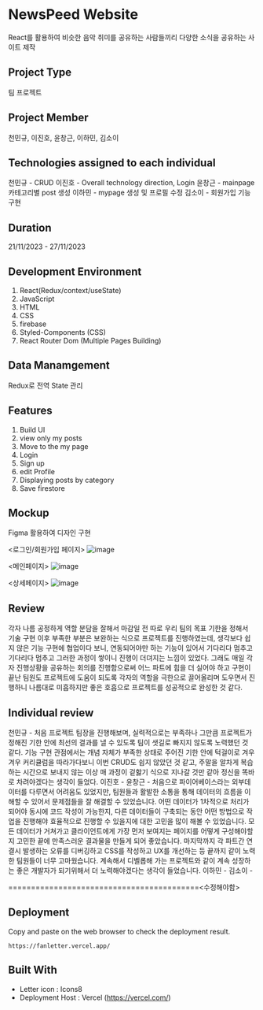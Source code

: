 # NewsPeed Website
React를 활용하여 비슷한 음악 취미를 공유하는 사람들끼리 다양한 소식을 공유하는 사이트 제작

## Project Type
팀 프로젝트

## Project Member
천민규, 이진호, 윤창근, 이하민, 김소이

## Technologies assigned to each individual
천민규 - CRUD
이진호 - Overall technology direction, Login
윤창근 - mainpage 카테고리별 post 생성
이하민 - mypage 생성 및 프로필 수정
김소이 - 회원가입 기능 구현

##  Duration
21/11/2023 - 27/11/2023

## Development Environment
1. React(Redux/context/useState)
2. JavaScript
3. HTML
4. CSS
5. firebase
6. Styled-Components (CSS)
7. React Router Dom (Multiple Pages Building)

## Data Manamgement
Redux로 전역 State 관리

## Features
1. Build UI
2. view only my posts
3. Move to the my page
4. Login
5. Sign up
6. edit Profile
7. Displaying posts by category
8. Save firestore

## Mockup
Figma 활용하여 디자인 구현

<로그인/회원가입 페이지>
![image](https://github.com/dygmm4288/team-newsfeed/assets/145360585/85d0831b-2a2e-4689-8e79-c1a943365fe4)

<메인페이지>
![image](https://github.com/dygmm4288/team-newsfeed/assets/145360585/2c73abe0-7223-4068-b591-be4a7db69abb)

<상세페이지>
![image](https://github.com/dygmm4288/team-newsfeed/assets/145360585/e3132974-b560-4f1a-9099-421f6b0ddb45)

## Review
각자 나름 공정하게 역할 분담을 잘해서 마감일 전 따로 우리 팀의 목표 기한을 정해서 기술 구현 이후
부족한 부분은 보완하는 식으로 프로젝트를 진행하였는데, 생각보다 쉽지 않은 기능 구현에 협업이다 보니, 
연동되어야만 하는 기능이 있어서 기다리다 멈추고 기다리다 멈추고 그러한 과정이 쌓이니 진행이 더뎌지는 느낌이 있었다.
그래도 매일 각자 진행상황을 공유하는 회의를 진행함으로써 어느 파트에 힘을 더 실어야 하고 구현이 끝난 팀원도
프로젝트에 도움이 되도록 각자의 역할을 극한으로 끌어올리며 도우면서 진행하니 나름대로 미흡하지만 
좋은 호흡으로 프로젝트를 성공적으로 완성한 것 같다.

## Individual review
천민규 - 처음 프로젝트 팀장을 진행해보며, 실력적으로는 부족하나 그만큼 프로젝트가 정해진 기한 안에 최선의 결과를 낼 수 있도록 팀이 샛길로 빠지지 않도록 노력했던 것 같다.
        기능 구현 관점에서는 개념 자체가 부족한 상태로 주어진 기한 안에 턱걸이로 겨우 겨우 커리큘럼을 따라가다보니 이번 CRUD도 쉽지 않았던 것 같고,
        주말을 알차게 복습하는 시간으로 보내지 않는 이상 매 과정이 겉핧기 식으로 지나갈 것만 같아 정신을 똑바로 차려야겠다는 생각이 들었다.
이진호 - 
윤창근 - 처음으로 파이어베이스라는 외부데이터를 다루면서 어려움도 있었지만, 팀원들과 활발한 소통을 통해 데이터의 흐름을 이해할 수 있어서 문제점들을 잘 해결할 수 있었습니다.
        어떤 데이터가 1차적으로 처리가 되어야 동시에 코드 작성이 가능한지, 다른 데이터들이 구축되는 동안 어떤 방법으로 작업을 진행해야 효율적으로 진행할 수 있을지에 대한 고민을 많이
        해볼 수 있었습니다.
        모든 데이터가 거쳐가고 클라이언트에게 가장 먼저 보여지는 페이지를 어떻게 구성해야할지 고민한 끝에 만족스러운 결과물을 만들게 되어 좋았습니다.
        마지막까지 각 파트간 연결시 발생하는 오류를 디버깅하고 CSS를 작성하고 UX를 개선하는 등 끝까지 같이 노력한 팀원들이 너무 고마웠습니다.
        계속해서 디벨롭해 가는 프로젝트와 같이 계속 성장하는 좋은 개발자가 되기위해서 더 노력해야겠다는 생각이 들었습니다.
이하민 - 
김소이 - 

==========================================<수정해야함>
## Deployment

Copy and paste on the web browser to check the deployment result.
```
https://fanletter.vercel.app/
```

## Built With
* Letter icon : Icons8
* Deployment Host : Vercel (https://vercel.com/)
